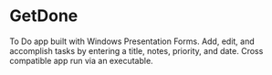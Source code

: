 # GetDone
To Do app built with Windows Presentation Forms. Add, edit, and accomplish tasks by entering a title, notes, priority, and date. Cross compatible app run via an executable.
